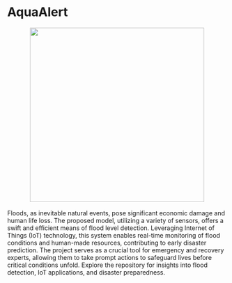 # AquaAlert
<div id="header" align="center">
  <img src="https://encrypted-tbn0.gstatic.com/images?q=tbn:ANd9GcQSi3bYSzBLcXMWS4COLW67KMp1lC7yQc4RXuQSVjo3TnMZ0YI1jOStDC5gIJwMwKOa2lI&usqp=CAU" width="400"/>
  <br><br>
</div>
Floods, as inevitable natural events, pose significant economic damage and human life loss. The proposed model, utilizing a variety of sensors, offers a swift and efficient means of flood level detection. Leveraging Internet of Things (IoT) technology, this system enables real-time monitoring of flood conditions and human-made resources, contributing to early disaster prediction. The project serves as a crucial tool for emergency and recovery experts, allowing them to take prompt actions to safeguard lives before critical conditions unfold. Explore the repository for insights into flood detection, IoT applications, and disaster preparedness.
